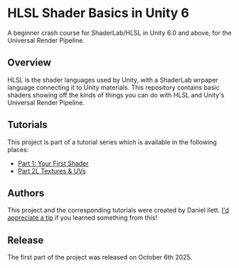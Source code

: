 # HLSL Shader Basics in Unity 6

A beginner crash course for ShaderLab/HLSL in Unity 6.0 and above, for the Universal Render Pipeline.

## Overview

HLSL is the shader languages used by Unity, with a ShaderLab wrpaper language connecting it to Unity materials. This repository contains basic shaders showing off the kinds of things you can do with HLSL and Unity's Universal Render Pipeline.

## Tutorials

This project is part of a tutorial series which is available in the following places:

- [Part 1: Your First Shader](https://www.youtube.com/watch?v=eMWrMRdP5jY)
- [Part 2L Textures & UVs](https://www.youtube.com/watch?v=XwHpIsPROEQ)

## Authors

This project and the corresponding tutorials were created by Daniel Ilett. [I'd appreciate a tip](https://ko-fi.com/danielilett) if you learned something from this!

## Release

The first part of the project was released on October 6th 2025.
